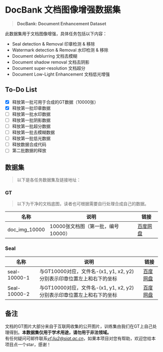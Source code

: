 # DocBank 文档图像增强数据集

> **DocBank: Document Enhancement Dataset**

此数据集用于文档图像增强，具体任务包括以下内容：
+ Seal detection & Removal  印章检测 & 移除
+ Watermark detection & Removal 水印检测 & 移除
+ Document deblurring 文档去模糊
+ Document shadow removal 文档去阴影
+ Document super-resolution 文档超分
+ Document Low-Light Enhancement 文档低光增强  


## To-Do List

- [X] 释放第一批可用于合成的GT数据（10000张）
- [X] 释放第一批印章数据
- [ ] 释放第一批水印数据
- [ ] 释放第一批阴影数据
- [ ] 释放第一批超分数据
- [ ] 释放第一批去模糊数据
- [ ] 释放第一批低光数据
- [ ] 释放数据合成代码
- [ ] 第二批数据的释放

## 数据集

>以下是各任务数据集及链接地址：

### GT
>以下为干净的文档底图，读者也可根据需要自行处理合成自己的数据。

| 名称         | 说明               | 链接                     |
|--------------|--------------------|--------------------------|
| doc_img_10000    | 10000张文档图（第一批，编号10000）              | [百度网盘](https://pan.baidu.com/s/1CEXbdE0ObZtHsmddisg9lg)         |

### Seal
| 名称         | 说明               | 链接                     |
|--------------|--------------------|--------------------------|
| seal-10000-1    | 与GT10000对应，文件名-(x1, y1, x2, y2)分别表示印章位置左上和右下的坐标              | [百度网盘](https://pan.baidu.com/s/1pCCgHQxPOX-RWkCwmmxoXg)         |
| Seal-10000-2    | 与GT10000对应，文件名-(x1, y1, x2, y2)分别表示印章位置左上和右下的坐标              | [百度网盘](https://pan.baidu.com/s/1TiRuLAQGVionW9qW6eWLBA)         |


## 备注
文档的GT图片大部分来自于互联网收集的公开图片，训练集由我们在GT上自己处理得到。**本数据集仅用于学术用途，请勿用于非法领域。**  
有任何疑问可邮件联系*yf.liu2@siat.ac.cn*，如果本项目对您有帮助，欢迎您给本项目点一个star，感谢！
